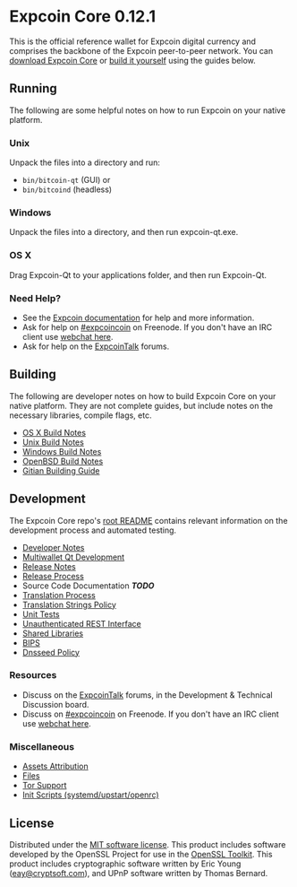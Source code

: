 Expcoin Core 0.12.1
=====================

This is the official reference wallet for Expcoin digital currency and comprises the backbone of the Expcoin peer-to-peer network. You can [download Expcoin Core](https://www.expcoin.org/downloads/) or [build it yourself](#building) using the guides below.

Running
---------------------
The following are some helpful notes on how to run Expcoin on your native platform.

### Unix

Unpack the files into a directory and run:

- `bin/bitcoin-qt` (GUI) or
- `bin/bitcoind` (headless)

### Windows

Unpack the files into a directory, and then run expcoin-qt.exe.

### OS X

Drag Expcoin-Qt to your applications folder, and then run Expcoin-Qt.

### Need Help?

* See the [Expcoin documentation](https://expcoincoin.atlassian.net/wiki/display/DOC)
for help and more information.
* Ask for help on [#expcoincoin](http://webchat.freenode.net?channels=expcoincoin) on Freenode. If you don't have an IRC client use [webchat here](http://webchat.freenode.net?channels=expcoincoin).
* Ask for help on the [ExpcoinTalk](https://expcointalk.org/) forums.

Building
---------------------
The following are developer notes on how to build Expcoin Core on your native platform. They are not complete guides, but include notes on the necessary libraries, compile flags, etc.

- [OS X Build Notes](build-osx.md)
- [Unix Build Notes](build-unix.md)
- [Windows Build Notes](build-windows.md)
- [OpenBSD Build Notes](build-openbsd.md)
- [Gitian Building Guide](gitian-building.md)

Development
---------------------
The Expcoin Core repo's [root README](/README.md) contains relevant information on the development process and automated testing.

- [Developer Notes](developer-notes.md)
- [Multiwallet Qt Development](multiwallet-qt.md)
- [Release Notes](release-notes.md)
- [Release Process](release-process.md)
- Source Code Documentation ***TODO***
- [Translation Process](translation_process.md)
- [Translation Strings Policy](translation_strings_policy.md)
- [Unit Tests](unit-tests.md)
- [Unauthenticated REST Interface](REST-interface.md)
- [Shared Libraries](shared-libraries.md)
- [BIPS](bips.md)
- [Dnsseed Policy](dnsseed-policy.md)

### Resources
* Discuss on the [ExpcoinTalk](https://expcointalk.org/) forums, in the Development & Technical Discussion board.
* Discuss on [#expcoincoin](http://webchat.freenode.net/?channels=expcoincoin) on Freenode. If you don't have an IRC client use [webchat here](http://webchat.freenode.net/?channels=expcoincoin).

### Miscellaneous
- [Assets Attribution](assets-attribution.md)
- [Files](files.md)
- [Tor Support](tor.md)
- [Init Scripts (systemd/upstart/openrc)](init.md)

License
---------------------
Distributed under the [MIT software license](http://www.opensource.org/licenses/mit-license.php).
This product includes software developed by the OpenSSL Project for use in the [OpenSSL Toolkit](https://www.openssl.org/). This product includes
cryptographic software written by Eric Young ([eay@cryptsoft.com](mailto:eay@cryptsoft.com)), and UPnP software written by Thomas Bernard.
